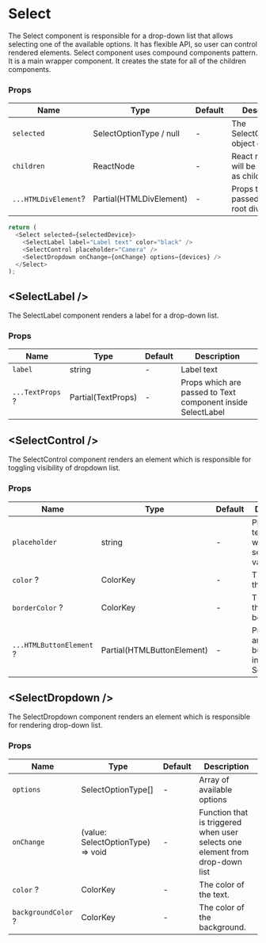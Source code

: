 # Select

The Select component is responsible for a drop-down list that allows selecting one of the available options. It has flexible API, so user can control rendered elements. Select component uses compound components pattern. It is a main wrapper component. It creates the state for all of the children components.

### Props

| Name                 | Type                    | Default | Description                                       |
| -------------------- | ----------------------- | ------- | ------------------------------------------------- |
| `selected`           | SelectOptionType / null | -       | The SelectOptionType object or null.              |
| `children`           | ReactNode               | -       | React nodes, that will be rendered as childs.     |
| `...HTMLDivElement`? | Partial(HTMLDivElement) | -       | Props that will be passed to the root div element |

```javascript
return (
  <Select selected={selectedDevice}>
    <SelectLabel label="Label text" color="black" />
    <SelectControl placeholder="Camera" />
    <SelectDropdown onChange={onChange} options={devices} />
  </Select>
);
```

## \<SelectLabel />

The SelectLabel component renders a label for a drop-down list.

### Props

| Name             | Type               | Default | Description                                                 |
| ---------------- | ------------------ | ------- | ----------------------------------------------------------- |
| `label`          | string             | -       | Label text                                                  |
| `...TextProps` ? | Partial(TextProps) | -       | Props which are passed to Text component inside SelectLabel |

## \<SelectControl />

The SelectControl component renders an element which is responsible for toggling visibility of dropdown list.

### Props

| Name                     | Type                       | Default | Description                                               |
| ------------------------ | -------------------------- | ------- | --------------------------------------------------------- |
| `placeholder`            | string                     | -       | Placeholder text used when selected value is null         |
| `color` ?                | ColorKey                   | -       | The color of the text.                                    |
| `borderColor` ?          | ColorKey                   | -       | The color of the box border.                              |
| `...HTMLButtonElement` ? | Partial(HTMLButtonElement) | -       | Props which are passed to button tag inside SelectControl |

## \<SelectDropdown />

The SelectDropdown component renders an element which is responsible for rendering drop-down list.

### Props

| Name                | Type                              | Default | Description                                                                  |
| ------------------- | --------------------------------- | ------- | ---------------------------------------------------------------------------- |
| `options`           | SelectOptionType[]                | -       | Array of available options                                                   |
| `onChange`          | (value: SelectOptionType) => void | -       | Function that is triggered when user selects one element from drop-down list |
| `color` ?           | ColorKey                          | -       | The color of the text.                                                       |
| `backgroundColor` ? | ColorKey                          | -       | The color of the background.                                                 |

